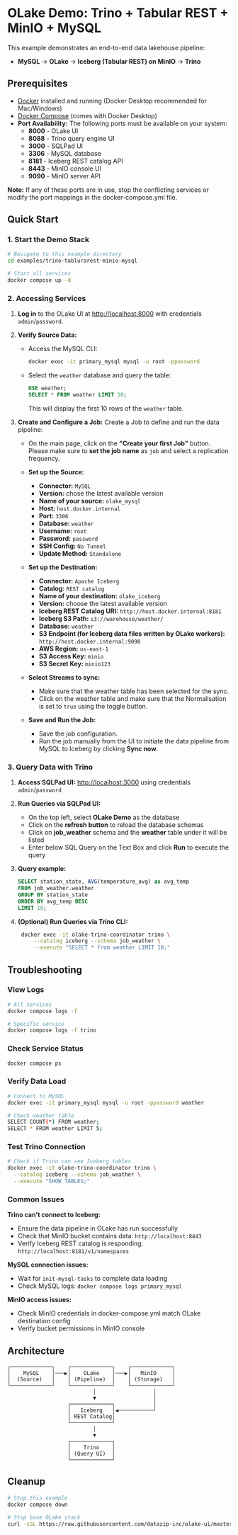 # OLake Demo: Trino + Tabular REST + MinIO + MySQL

This example demonstrates an end-to-end data lakehouse pipeline:
- **MySQL** → **OLake** → **Iceberg (Tabular REST) on MinIO** → **Trino**

## Prerequisites

* [Docker](https://docs.docker.com/get-docker/) installed and running (Docker Desktop recommended for Mac/Windows)
* [Docker Compose](https://docs.docker.com/compose/) (comes with Docker Desktop)
* **Port Availability:** The following ports must be available on your system:
   - **8000** - OLake UI
   - **8088** - Trino query engine UI
   - **3000** - SQLPad UI
   - **3306** - MySQL database
   - **8181** - Iceberg REST catalog API  
   - **8443** - MinIO console UI
   - **9090** - MinIO server API

**Note:** If any of these ports are in use, stop the conflicting services or modify the port mappings in the docker-compose.yml file.

## Quick Start

### 1. Start the Demo Stack

```bash
# Navigate to this example directory
cd examples/trino-tablurarest-minio-mysql

# Start all services
docker compose up -d
```

### 2. Accessing Services

1.  **Log in** to the OLake UI at [http://localhost:8000](http://localhost:8000) with credentials `admin`/`password`.

2. **Verify Source Data:**
      - Access the MySQL CLI:
        ```bash
        docker exec -it primary_mysql mysql -u root -ppassword
        ```
      - Select the `weather` database and query the table:
        ```sql
        USE weather;
        SELECT * FROM weather LIMIT 10;
        ```
        This will display the first 10 rows of the `weather` table.

3.  **Create and Configure a Job:**
    Create a Job to define and run the data pipeline:
    * On the main page, click on the **"Create your first Job"** button. Please make sure to **set the job name** as `job` and select a replication frequency.

    * **Set up the Source:**
        * **Connector:** `MySQL`
        * **Version:** chose the latest available version
        * **Name of your source:** `olake_mysql`
        * **Host:** `host.docker.internal`
        * **Port:** `3306`
        * **Database:** `weather`
        * **Username:** `root`
        * **Password:** `password`
        * **SSH Config:** `No Tunnel`
        * **Update Method:** `Standalone`

    * **Set up the Destination:**
        * **Connector:** `Apache Iceberg`
        * **Catalog:** `REST catalog`
        * **Name of your destination:** `olake_iceberg`
        * **Version:** choose the latest available version
        * **Iceberg REST Catalog URI:** `http://host.docker.internal:8181`
        * **Iceberg S3 Path:** `s3://warehouse/weather/`
        * **Database:** `weather`
        * **S3 Endpoint (for Iceberg data files written by OLake workers):** `http://host.docker.internal:9090`
        * **AWS Region:** `us-east-1`
        * **S3 Access Key:** `minio`
        * **S3 Secret Key:** `minio123`
    
    * **Select Streams to sync:**
        * Make sure that the weather table has been selected for the sync.
        * Click on the weather table and make sure that the Normalisation is set to `true` using the toggle button.

    * **Save and Run the Job:**
        * Save the job configuration.
        * Run the job manually from the UI to initiate the data pipeline from MySQL to Iceberg by clicking **Sync now**.

### 3. Query Data with Trino

1. **Access SQLPad UI:** [http://localhost:3000](http://localhost:3000) using credentials `admin`/`password`

2. **Run Queries via SQLPad UI:**
    * On the top left, select **OLake Demo** as the database
    * Click on the **refresh button** to reload the database schemas
    * Click on **job_weather** schema and the **weather** table under it will be listed
    * Enter below SQL Query on the Text Box and click **Run** to execute the query

3. **Query example:**
     ```sql
     SELECT station_state, AVG(temperature_avg) as avg_temp
     FROM job_weather.weather 
     GROUP BY station_state 
     ORDER BY avg_temp DESC 
     LIMIT 10;
     ```

4. **(Optional) Run Queries via Trino CLI:**
   ```bash
    docker exec -it olake-trino-coordinator trino \
        --catalog iceberg --schema job_weather \
        --execute "SELECT * from weather LIMIT 10;"
   ```

## Troubleshooting

### View Logs
```bash
# All services
docker compose logs -f

# Specific service
docker compose logs -f trino
```

### Check Service Status
```bash
docker compose ps
```

### Verify Data Load
```bash
# Connect to MySQL
docker exec -it primary_mysql mysql -u root -ppassword weather

# Check weather table
SELECT COUNT(*) FROM weather;
SELECT * FROM weather LIMIT 5;
```

### Test Trino Connection
```bash
# Check if Trino can see Iceberg tables
docker exec -it olake-trino-coordinator trino \
  --catalog iceberg --schema job_weather \
  --execute "SHOW TABLES;"
```

### Common Issues

**Trino can't connect to Iceberg:**
- Ensure the data pipeline in OLake has run successfully
- Check that MinIO bucket contains data: `http://localhost:8443`
- Verify Iceberg REST catalog is responding: `http://localhost:8181/v1/namespaces`

**MySQL connection issues:**
- Wait for `init-mysql-tasks` to complete data loading
- Check MySQL logs: `docker compose logs primary_mysql`

**MinIO access issues:**
- Check MinIO credentials in docker-compose.yml match OLake destination config
- Verify bucket permissions in MinIO console

## Architecture

```
┌─────────────┐    ┌─────────────┐    ┌─────────────┐
│    MySQL    │───▶│    OLake    │───▶│   MinIO     │
│  (Source)   │    │ (Pipeline)  │    │ (Storage)   │
└─────────────┘    └─────────────┘    └─────────────┘
                           │                  │
                           ▼                  │
                   ┌─────────────┐            │
                   │   Iceberg   │◀───────────┘
                   │ REST Catalog│
                   └─────────────┘
                           │
                           ▼
                   ┌─────────────┐
                   │    Trino    │
                   │ (Query UI)  │
                   └─────────────┘
```

## Cleanup

```bash
# Stop this example
docker compose down

# Stop base OLake stack
curl -sSL https://raw.githubusercontent.com/datazip-inc/olake-ui/master/docker-compose.yml | docker compose -f - down
```
